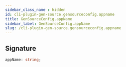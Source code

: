 ```yaml
---
sidebar_class_name : hidden
id: cli-plugin-gen-source.gensourceconfig.appname
title: GenSourceConfig.appName
sidebar_label: GenSourceConfig.appName
slug: /cli-plugin-gen-source.gensourceconfig.appname
---
```






## Signature

```typescript
appName: string;
```
